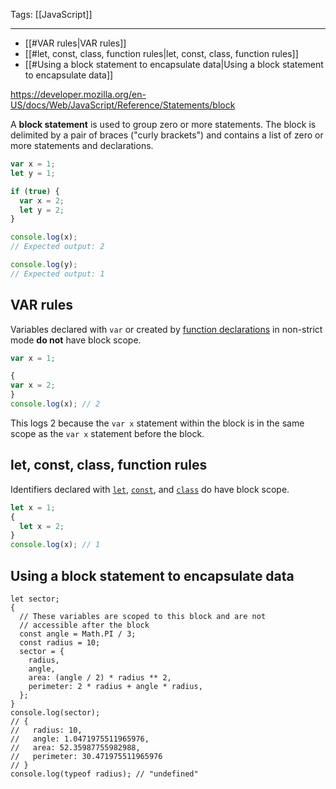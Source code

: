 
Tags: [[JavaScript]]

---
 
- [[#VAR rules|VAR rules]]
- [[#let, const, class, function rules|let, const, class, function rules]]
- [[#Using a block statement to encapsulate data|Using a block statement to encapsulate data]]


https://developer.mozilla.org/en-US/docs/Web/JavaScript/Reference/Statements/block


A **block statement** is used to group zero or more statements. The block is delimited by a pair of braces ("curly brackets") and contains a list of zero or more statements and declarations.

```js
var x = 1;
let y = 1;

if (true) {
  var x = 2;
  let y = 2;
}

console.log(x);
// Expected output: 2

console.log(y);
// Expected output: 1

```


## VAR rules

Variables declared with `var` or created by [function declarations](https://developer.mozilla.org/en-US/docs/Web/JavaScript/Reference/Statements/function) in non-strict mode **do not** have block scope.

```js
var x = 1;

{
var x = 2;
}
console.log(x); // 2
```

This logs 2 because the `var x` statement within the block is in the same scope as the `var x` statement before the block.



## let, const, class, function rules

Identifiers declared with [`let`](https://developer.mozilla.org/en-US/docs/Web/JavaScript/Reference/Statements/let), [`const`](https://developer.mozilla.org/en-US/docs/Web/JavaScript/Reference/Statements/const), and [`class`](https://developer.mozilla.org/en-US/docs/Web/JavaScript/Reference/Statements/class) do have block scope.

```js
let x = 1;
{
  let x = 2;
}
console.log(x); // 1
```


## Using a block statement to encapsulate data

```
let sector;
{
  // These variables are scoped to this block and are not
  // accessible after the block
  const angle = Math.PI / 3;
  const radius = 10;
  sector = {
    radius,
    angle,
    area: (angle / 2) * radius ** 2,
    perimeter: 2 * radius + angle * radius,
  };
}
console.log(sector);
// {
//   radius: 10,
//   angle: 1.0471975511965976,
//   area: 52.35987755982988,
//   perimeter: 30.471975511965976
// }
console.log(typeof radius); // "undefined"
```

